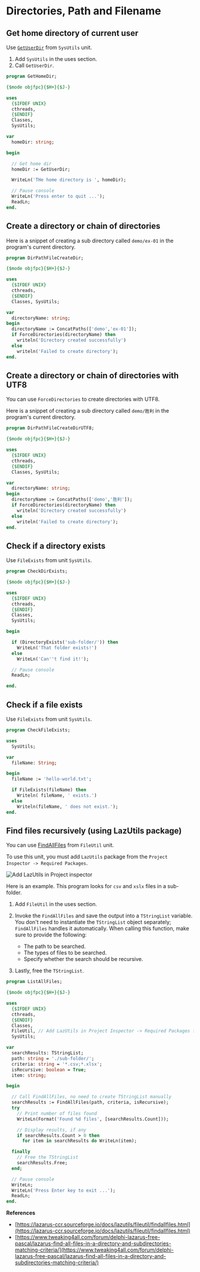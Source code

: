 # Directories, Path and Filename

## Get home directory of current user

Use [`GetUserDir`](https://www.freepascal.org/docs-html/rtl/sysutils/getuserdir.html) from `SysUtils` unit.

1. Add `SysUtils` in the uses section.
2. Call `GetUserDir`.

```pascal linenums="1" hl_lines="10 18"
program GetHomeDir;

{$mode objfpc}{$H+}{$J-}

uses
  {$IFDEF UNIX}
  cthreads,
  {$ENDIF}
  Classes,
  SysUtils;

var
  homeDir: string;

begin

  // Get home dir
  homeDir := GetUserDir;

  WriteLn('THe home directory is ', homeDir);

  // Pause console
  WriteLn('Press enter to quit ...');
  ReadLn;
end.
```

## Create a directory or chain of directories

Here is a snippet of creating a sub directory called `demo/ex-01` in the program's current directory.

```pascal linenums="1"
program DirPathFileCreateDir;

{$mode objfpc}{$H+}{$J-}

uses
  {$IFDEF UNIX}
  cthreads,
  {$ENDIF}
  Classes, SysUtils;

var
  directoryName: string;
begin
  directoryName := ConcatPaths(['demo','ex-01']);
  if ForceDirectories(directoryName) then
    writeln('Directory created successfully')
  else
    writeln('Failed to create directory');
end.
```

## Create a directory or chain of directories with UTF8

You can use `ForceDirectories` to create directories with UTF8.

Here is a snippet of creating a sub directory called `demo/胜利` in the program's current directory.

```pascal linenums="1"
program DirPathFileCreateDirUTF8;

{$mode objfpc}{$H+}{$J-}

uses
  {$IFDEF UNIX}
  cthreads,
  {$ENDIF}
  Classes, SysUtils;

var
  directoryName: string;
begin
  directoryName := ConcatPaths(['demo','胜利']);
  if ForceDirectories(directoryName) then
    writeln('Directory created successfully')
  else
    writeln('Failed to create directory');
end.
```

## Check if a directory exists

Use `FileExists` from unit `SysUtils`.

```Pascal
program CheckDirExists;

{$mode objfpc}{$H+}{$J-}

uses
  {$IFDEF UNIX}
  cthreads,
  {$ENDIF}
  Classes,
  SysUtils;

begin

  if (DirectoryExists('sub-folder/')) then
    WriteLn('That folder exists!')
  else
    WriteLn('Can''t find it!');

  // Pause console
  ReadLn;

end.
```

## Check if a file exists

Use `FileExists` from unit `SysUtils`.

```pascal linenums="1" hl_lines="4 12"
program CheckFileExists;

uses
  SysUtils;

var
  fileName: String;

begin
  fileName := 'hello-world.txt';

  if FileExists(fileName) then
    Writeln( fileName, ' exists.')
  else
    Writeln(fileName, ' does not exist.');
end.
```

## Find files recursively (using LazUtils package)

You can use [FindAllFiles](https://lazarus-ccr.sourceforge.io/docs/lazutils/fileutil/findallfiles.html) from `FileUtil` unit.

To use this unit, you must add `LazUtils` package from the `Project Inspector -> Required Packages`.

![Add LazUtils in Project inspector](../../assets/lazutils-in-inspector.png)

Here is an example. This program looks for `csv` and `xslx` files in a sub-folder.

1. Add `FileUtil` in the uses section.
2. Invoke the `FindAllFiles` and save the output into a `TStringList` variable. You don't need to instantiate the `TStringList` object separately; `FindAllFiles` handles it automatically. When calling this function, make sure to provide the following:

      - The path to be searched.
      - The types of files to be searched.
      - Specify whether the search should be recursive.
  
3. Lastly, free the `TStringList`.

```pascal linenums="1" hl_lines="10 23 34"
program ListAllFiles;

{$mode objfpc}{$H+}{$J-}

uses
  {$IFDEF UNIX}
  cthreads,
  {$ENDIF}
  Classes,
  FileUtil, // Add LazUtils in Project Inspector -> Required Packages first
  SysUtils;

var
  searchResults: TStringList;
  path: string = './sub-folder/';
  criteria: string = '*.csv;*.xlsx';
  isRecursive: boolean = True;
  item: string;

begin

  // Call FindAllFiles, no need to create TStringList manually
  searchResults := FindAllFiles(path, criteria, isRecursive);
  try
    // Print number of files found
    WriteLn(Format('Found %d files', [searchResults.Count]));

    // Display results, if any
    if searchResults.Count > 0 then
      for item in searchResults do WriteLn(item);

  finally
    // Free the TStringList
    searchResults.Free;
  end;

  // Pause console
  WriteLn;
  WriteLn('Press Enter key to exit ...');
  ReadLn;
end.
```

**References**

- [https://lazarus-ccr.sourceforge.io/docs/lazutils/fileutil/findallfiles.html](https://lazarus-ccr.sourceforge.io/docs/lazutils/fileutil/findallfiles.html)
- [https://www.tweaking4all.com/forum/delphi-lazarus-free-pascal/lazarus-find-all-files-in-a-directory-and-subdirectories-matching-criteria/](https://www.tweaking4all.com/forum/delphi-lazarus-free-pascal/lazarus-find-all-files-in-a-directory-and-subdirectories-matching-criteria/)